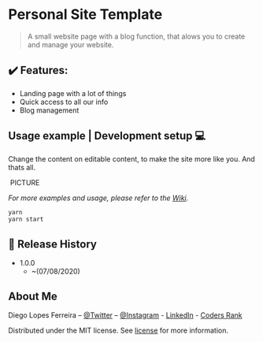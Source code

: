 # Personal Site Template
> A small website page with a blog function, that alows you to create and manage your website.


## :heavy_check_mark: Features:
* Landing page with a lot of things
* Quick access to all our info
* Blog management

## Usage example | Development setup :computer:
Change the content on editable content, to make the site more like you. And thats all.

![]()
PICTURE

_For more examples and usage, please refer to the [Wiki](https://github.com/Diego-Lopes-Ferreira/)._

```sh
yarn
yarn start
```

## :rocket: Release History
* 1.0.0
    * ~(07/08/2020)

## About Me

Diego Lopes Ferreira – [@Twitter](https://twitter.com/Diego_simSouEu) – [@Instagram](https://www.instagram.com/diego.lopes.f/) - [LinkedIn](https://www.linkedin.com/in/diego-lopes-ferreira-a23a8919b/) - [Coders Rank](https://profile.codersrank.io/user/diego-lopes-ferreira)

Distributed under the MIT license. See [license](LICENSE) for more information.
